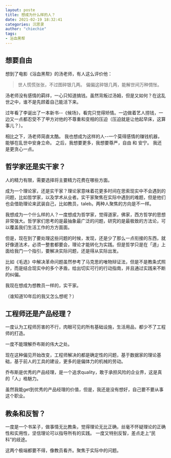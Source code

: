 ```yaml
---
layout: poste
title: 想成为什么样的人？
date: 2021-02-19 18:32:41
categories: 沉思录
author: "chiechie"
tags:
- 浴血黑帮
---
```



## 想要自由


想到了电影《浴血黑帮》的汤老师，有人这么评价他：

> 世人慌慌张张，不过图碎银几两。
> 偏偏这碎银几两，能解世间万种惆怅。

汤老师没有感情的羁绊，一心只知道搞钱。虽然背叛过汤姆，但是又如何？在这乱世之中，谁不是先顾着自己能活下来。

过年看了李诞出了一本新书--《候场》，看完只觉得矫情。一边做着艺人捞钱，一边又一点都忍受不了甲方对他的不尊重和变相的压迫（压迫就是让他起早床，这算事儿？）。

相比之下，汤老师简直太酷。
我也想成为这样的人--一个莫得感情的赚钱机器，能够在乱世中安身立命。
之后，我想要更多，我想要尊严，自由 和 安宁。
我还是更贪心一点。


## 哲学家还是实干家？

人的精力有限，需要选择将主要精力花费在哪些方面。

成为一个理论家，还是实干家？理论家意味着花更多时间在思索现实中不会遇到的问题，比如哲学家，以及学术从业者。实干家聚焦在实际中遇到的难题，但是他们也会借助理论来武装自己，比如教员，taleb。两种人聚焦的方向是不一样。


我想成为一个什么样的人？一度想成为哲学家，觉得道家，佛家，西方哲学的思想非常强大。哲学家们思考的是最抽象最广泛的问题，研究的是最极致的方法论，可以覆盖我们生活工作的方方面面。

但是，现在到了要处理这些问题的时候，发现，还是少了那么一点衔接的东西，就好像道法术，必须一整套都要会，理论才能转化为实践。但是哲学只是在「道」上面给我门一个指引，要解决实际问题，还是得从实际出发。

比如《毛选》中解决革命问题虽然参考了马克思的唯物辩证法，但是不是教条式照抄，而是结合现实中的多个矛盾，给出切实可行的行动指南，并且通过实践来不断的纠偏。

我现在想成为想教员一样的，实干家。

（谁知道10年后的我又怎么想呢？）



## 工程师还是产品经理？

一度认为工程师厉害的不行，肉眼可见的所有基础设施，生活用品，都少不了工程师的打造。

一度不能理解乔布斯的伟大之处。

现在这种偏见开始改变，工程师解决的都是确定性的问题，基于数据家的理论基础，基于前人的工具的建设，更多的是偏体力的机械的劳动。

乔布斯是优秀的产品经理，是一个追求quality，敢于承担风险的企业界，这是真的「人」格魅力。

虽然我能get到优秀的产品经理的价值，但是，我还是没有想好，自己要不要从事这个职业。


## 教条和反智？

一度是一个书呆子，做事情无比教条，觉得理论无比正确，丝毫不怀疑理论的正确性和实用性，坚信理论可以指导所有的实践。
一度又特别反智，差点走上“民科”的歧途。

这两个极端都要不得，像教员看齐。聚焦于实际中的问题。




